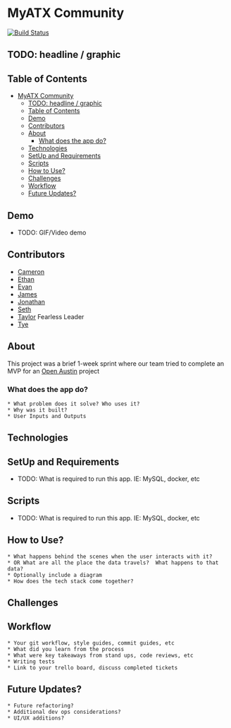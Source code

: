 # MyATX Community
[![Build Status](https://travis-ci.com/hratx-blue-ocean/myatx-community.svg?branch=master)](https://travis-ci.com/hratx-blue-ocean/myatx-community)

## TODO: headline / graphic

## Table of Contents
- [MyATX Community](#myatx-community)
  - [TODO: headline / graphic](#todo-headline--graphic)
  - [Table of Contents](#table-of-contents)
  - [Demo](#demo)
  - [Contributors](#contributors)
  - [About](#about)
    - [What does the app do?](#what-does-the-app-do)
  - [Technologies](#technologies)
  - [SetUp and Requirements](#setup-and-requirements)
  - [Scripts](#scripts)
  - [How to Use?](#how-to-use)
  - [Challenges](#challenges)
  - [Workflow](#workflow)
  - [Future Updates?](#future-updates)

## Demo
* TODO: GIF/Video demo

## Contributors
* [Cameron](http://github.com/Cameron-Sobhani)
* [Ethan](http://github.com/ethanhogan)
* [Evan](http://github.com/Xenolithes)
* [James](http://github.com/jamesjamail)
* [Jonathan](https://github.com/jkeane889)
* [Seth](https://github.com/projectlewis)
* [Taylor](http://github.com/atgeorge11) Fearless Leader
* [Tye](https://github.com/tyemacon)

## About
This project was a brief 1-week sprint where our team tried to complete an MVP for an [Open Austin](https://www.open-austin.org/) project

### What does the app do? 
    * What problem does it solve? Who uses it?
    * Why was it built?
    * User Inputs and Outputs

## Technologies

## SetUp and Requirements
* TODO: What is required to run this app. IE: MySQL, docker, etc

## Scripts
* TODO: What is required to run this app. IE: MySQL, docker, etc
  
## How to Use?
    * What happens behind the scenes when the user interacts with it? 
    * OR What are all the place the data travels?  What happens to that data?
    * Optionally include a diagram
    * How does the tech stack come together?

## Challenges

## Workflow
    * Your git workflow, style guides, commit guides, etc
    * What did you learn from the process
    * What were key takeaways from stand ups, code reviews, etc
    * Writing tests
    * Link to your trello board, discuss completed tickets

## Future Updates?
    * Future refactoring?
    * Additional dev ops considerations?
    * UI/UX additions?
